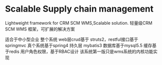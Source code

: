 # Scalable Supply chain management
 Lightweight framework for CRM  SCM WMS,Scalable solution.
 轻量级CRM SCM WMS 框架，可扩展的解决方案

适合于中小型企业
整个系统 web层crud基于 struts2，restful接口基于springmvc
真个系统基于spring4
持久层 mybatis3
数据库基于mysql5.5
缓存基于redis
用户角色权限，基于RBAC设计
该系统第一版只是wms系统的内核功能实现

 
